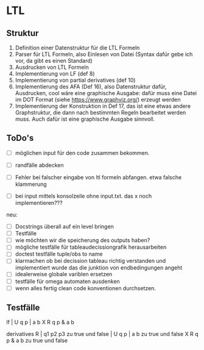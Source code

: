 # LTL

## Struktur

1. Definition einer Datenstruktur für die LTL Formeln
2. Parser für LTL Formeln, also Einlesen von Datei (Syntax dafür gebe ich vor, da gibt es einen Standard)
3. Ausdrucken von LTL Formeln
4. Implementierung von LF (def 8)
5. Implementierung von partial derivatives (def 10)
6. Implementierung des AFA (Def 16), also Datenstruktur dafür, Ausdrucken, cool wäre eine graphische Ausgabe: dafür muss eine Datei im DOT Format (siehe https://www.graphviz.org/) erzeugt werden
7. Implementierung der Konstruktion in Def 17, das ist eine etwas andere Graphstruktur, die dann nach bestimmten Regeln bearbeitet werden muss. Auch dafür ist eine graphische Ausgabe sinnvoll.

## ToDo's

- [ ] möglichen input für den code zusammen bekommen.
- [ ] randfälle abdecken

- [ ] Fehler bei falscher eingabe von ltl formeln abfangen. etwa falsche klammerung
- [ ] bei input mittels konsolzeile ohne input.txt. das x noch implementieren???

neu:
- [ ] Docstrings überall auf ein level bringen
- [ ] Testfälle
- [ ] wie möchten wir die speicherung des outputs haben?
- [ ] mögliche testfälle für tableaudecissiongrafik herausarbeiten
- [ ] doctest testfälle tuple/obs to name
- [ ] klarmachen ob bei decission tableau richtig verstanden und implementiert
wurde das die junktion von endbedingungen angeht
- [ ] idealerweise globale variblen ersetzen 
- [ ] testfälle für omega automaten ausdenken
- [ ] wenn alles fertig clean code konventionen durchsetzen. 

## Testfälle

lf
| U q p | a b
X R q p & a b

derivatives 
R | q1 p2 p3  	zu true und false
| U q p | a b 	zu true und false
X R q p & a b 	zu true und false
